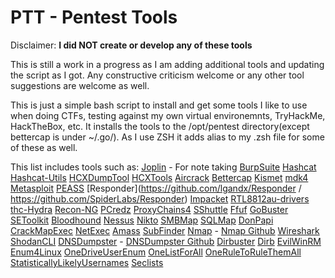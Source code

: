 # PTT - Pentest Tools
Disclaimer: **I did NOT create or develop any of these tools**

This is still a work in a progress as I am adding additional tools and updating the script as I got. Any constructive criticism welcome or any other tool suggestions are welcome as well.

This is just a simple bash script to install and get some tools I like to use when doing CTFs, testing against my own virtual environemnts, TryHackMe, HackTheBox, etc. It installs the tools to the /opt/pentest directory(except bettercap is under ~/.go/). As I use ZSH it adds alias to my .zsh file for some of these as well.

This list includes tools such as:
[Joplin](https://joplinapp.org/) - For note taking
[BurpSuite](https://portswigger.net/burp/communitydownload)
[Hashcat](https://github.com/hashcat/hashcat)
[Hashcat-Utils](https://github.com/hashcat/hashcat-utils)
[HCXDumpTool](https://github.com/ZerBea/hcxdumptool)
[HCXTools](https://github.com/ZerBea/hcxtools)
[Aircrack](https://github.com/aircrack-ng/aircrack-ng)
[Bettercap](https://github.com/bettercap/bettercap)
[Kismet](https://github.com/kismetwireless/kismet)
[mdk4](https://github.com/aircrack-ng/mdk4)
[Metasploit](https://docs.metasploit.com/docs/using-metasploit/getting-started/nightly-installers.html)
[PEASS](https://github.com/carlospolop/PEASS-ng)
[Responder](https://github.com/lgandx/Responder / https://github.com/SpiderLabs/Responder)
[Impacket](https://github.com/fortra/impacket)
[RTL8812au-drivers](https://github.com/aircrack-ng/rtl8812au)
[thc-Hydra](https://github.com/vanhauser-thc/thc-hydra)
[Recon-NG](https://github.com/lanmaster53/recon-ng)
[PCredz](https://github.com/lgandx/PCredz)
[ProxyChains4](https://github.com/rofl0r/proxychains-ng)
[SShuttle](https://github.com/sshuttle/sshuttle)
[Ffuf](https://github.com/ffuf/ffuf)
[GoBuster](https://github.com/OJ/gobuster)
[SEToolkit](https://github.com/trustedsec/social-engineer-toolkit)
[Bloodhound](https://github.com/BloodHoundAD/BloodHound)
[Nessus](https://www.tenable.com/downloads/nessus\?loginAttempted\=true)
[Nikto](https://github.com/sullo/nikto)
[SMBMap](https://github.com/ShawnDEvans/smbmap)
[SQLMap](https://github.com/sqlmapproject/sqlmap)
[DonPapi](https://github.com/login-securite/DonPAPI)
[CrackMapExec](https://github.com/byt3bl33d3r/CrackMapExec)
[NetExec](https://github.com/Pennyw0rth/NetExec)
[Amass](https://github.com/owasp-amass/amass)
[SubFinder](https://github.com/projectdiscovery/subfinder)
[Nmap](https://nmap.org/) - [Nmap Github](https://github.com/nmap/nmap) 
[Wireshark](https://www.wireshark.org/)
[ShodanCLI](https://cli.shodan.io/)
[DNSDumpster](https://dnsdumpster.com/) - [DNSDumpster Github](https://github.com/nmmapper/dnsdumpster)
[Dirbuster](https://github.com/KajanM/DirBuster)
[Dirb](https://github.com/v0re/dirb)
[EvilWinRM](https://github.com/Hackplayers/evil-winrm)
[Enum4Linux](https://www.kali.org/tools/enum4linux/)
[OneDriveUserEnum](https://github.com/nyxgeek/onedrive_user_enum)
[OneListForAll](https://github.com/six2dez/OneListForAll)
[OneRuleToRuleThemAll](https://github.com/NotSoSecure/password_cracking_rules)
[StatisticallyLikelyUsernames](https://github.com/insidetrust/statistically-likely-usernames)
[Seclists](https://github.com/danielmiessler/SecLists)

